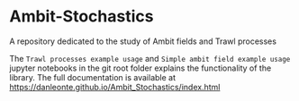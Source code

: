 # Ambit-Stochastics
A repository dedicated to the study of Ambit fields and Trawl processes

The `Trawl processes example usage` and `Simple ambit field example usage` jupyter notebooks in the git root folder explains the functionality of the library. The full documentation is available at https://danleonte.github.io/Ambit_Stochastics/index.html
